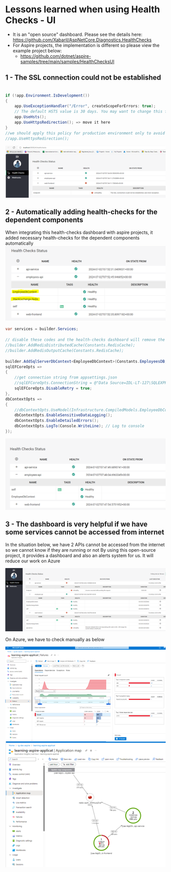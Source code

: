 # Lessons learned when using Health Checks - UI

* It is an "open source" dashboard. Please see the details here: https://github.com/Xabaril/AspNetCore.Diagnostics.HealthChecks
* For Aspire projects, the implementation is different so please view the example project below: 
	* https://github.com/dotnet/aspire-samples/tree/main/samples/HealthChecksUI

## 1 - The SSL connection could not be established
```csharp

if (!app.Environment.IsDevelopment())
{
	app.UseExceptionHandler("/Error", createScopeForErrors: true);
	// The default HSTS value is 30 days. You may want to change this for production scenarios, see https://aka.ms/aspnetcore-hsts.
	app.UseHsts();
	app.UseHttpsRedirection(); => move it here
}
//we should apply this policy for production environment only to avoid the error "The SSL connection could not be established"
//app.UseHttpsRedirection();

```
![healthchecks-ssl-issue](./Images/healthchecks-ssl-issue.PNG)

## 2 - Automatically adding health-checks for the dependent components
When integrating this health-checks dashboard with aspire projects, it added necessary health-checks for 
the dependent components automatically
![healthchecks-dependent-checks](./Images/healthchecks-dependent-checks.PNG)

```csharp
var services = builder.Services;

// disable these codes and the health-checks dashboard will remove the related checks on UI too
//builder.AddRedisDistributedCache(Constants.RedisCache);
//builder.AddRedisOutputCache(Constants.RedisCache);

builder.AddSqlServerDbContext<EmployeeDbContext>(Constants.EmployeesDB,
sqlEFCoreOpts =>
{
	//get connection string from appsettings.json
	//sqlEFCoreOpts.ConnectionString = @"Data Source=IDL-LT-127\SQLEXPRESS;Database=employees-sqldb;Integrated Security=True;Connect Timeout=30;Encrypt=True;Trust Server Certificate=True;Application Intent=ReadWrite;Multi Subnet Failover=False";
	sqlEFCoreOpts.DisableRetry = true;
},
dbContextOpts =>
{
	//dbContextOpts.UseModel(Infrastructure.CompiledModels.EmployeeDbContextModel.Instance);
	dbContextOpts.EnableSensitiveDataLogging();
	dbContextOpts.EnableDetailedErrors();
	dbContextOpts.LogTo(Console.WriteLine); // Log to console
});
```

![healthchecks-dependent-check-1](./Images/healthchecks-dependent-check-1.PNG)

## 3 - The dashboard is very helpful if we have some services cannot be accessed from internet

In the situation below, we have 2 APIs cannot be accessed from the internet so we cannot know if they are running or not
By using this open-source project, it provides a dashboard and also an alerts system for us. It will reduce our work on Azure

![healthchecks-dashboard](./Images/healthchecks-dashboard.PNG)

On Azure, we have to check manually as below

![healthchecks-azure-monitor-dashboard](./Images/healthchecks-azure-monitor-dashboard.PNG)
![healthchecks-applications-map](./Images/healthchecks-applications-map.PNG)



